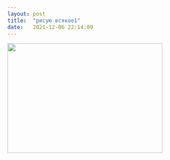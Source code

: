 ```yaml
---
layout: post
title:  "рисую всякое1"
date:   2021-12-06 22:14:09
---
```


<img src="{{ site.url }}/assets/images/falling.jpg" width = "350" height = "248">
